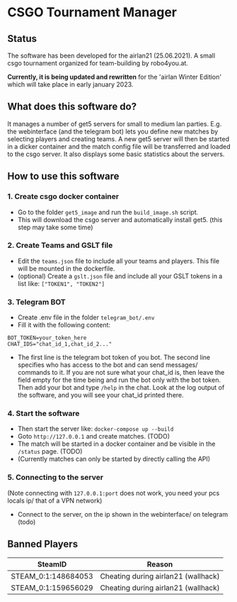 # CSGO Tournament Manager

## Status

The software has been developed for the airlan21 (25.06.2021). A small csgo tournament organized for
team-building by robo4you.at.

**Currently, it is being updated and rewritten** for the 'airlan Winter Edition' which will take place in early january
2023.

## What does this software do?

It manages a number of get5 servers for small to medium lan parties. E.g. the webinterface (and the telegram bot) lets
you define new matches
by selecting players and creating teams. A new get5 server will then be started in a dicker container and the match
config file will be
transferred and loaded to the csgo server. It also displays some basic statistics about the servers.

## How to use this software

### 1. Create csgo docker container

+ Go to the folder `get5_image` and run the `build_image.sh` script.
+ This will download the csgo server and automatically install get5. (this step may take some time)

### 2. Create Teams and GSLT file

+ Edit the `teams.json` file to include all your teams and players. This file will be mounted in the dockerfile.
+ (optional) Create a `gslt.json` file and include all your GSLT tokens in a list like: `["TOKEN1", "TOKEN2"]`

### 3. Telegram BOT

+ Create .env file in the folder `telegram_bot/.env`
+ Fill it with the following content:

```env
BOT_TOKEN=your_token_here
CHAT_IDS="chat_id_1,chat_id_2..."
```

+ The first line is the telegram bot token of you bot. The second line specifies who has access to the bot and can send
  messages/ commands to it. If you are not sure what your chat_id is, then leave the field empty for the time being and
  run
  the bot only with the bot token. Then add your bot and type `/help` in the chat. Look at the log output of the
  software, and you will see your chat_id printed there.

### 4. Start the software

+ Then start the server like: `docker-compose up --build`
+ Goto `http://127.0.0.1` and create matches. (TODO)
+ The match will be started in a docker container and be visible in the `/status` page. (TODO)
+ (Currently matches can only be started by directly calling the API)

### 5. Connecting to the server

(Note connecting with `127.0.0.1:port` does not work, you need your pcs locals ip/ that of a VPN network)

+ Connect to the server, on the ip shown in the webinterface/ on telegram (todo)

## Banned Players

| SteamID              | Reason                              |
|----------------------|-------------------------------------|
| STEAM_0:1:148684053  | Cheating during airlan21 (wallhack) |
| STEAM_0:1:159656029  | Cheating during airlan21 (wallhack) |
